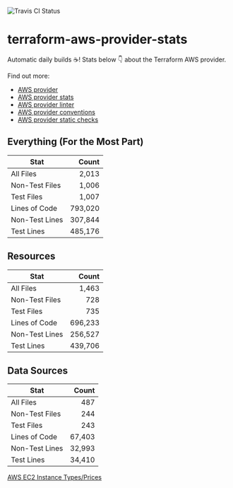 ![Travis CI Status](https://travis-ci.org/YakDriver/terraform-aws-provider-stats.svg?branch=main)
# terraform-aws-provider-stats

Automatic daily builds :coffee:! Stats below :point_down: about the Terraform AWS provider.

Find out more:
* [AWS provider](https://github.com/terraform-providers/terraform-provider-aws)
* [AWS provider stats](https://github.com/YakDriver/terraform-aws-provider-stats)
* [AWS provider linter](https://github.com/terraform-providers/terraform-provider-aws/tree/master/awsproviderlint)
* [AWS provider conventions](https://github.com/YakDriver/terraform-aws-conventions)
* [AWS provider static checks](https://github.com/YakDriver/terraform-aws-provider-static-checks)



## Everything (For the Most Part)

|  Stat  |  Count  |
| ------------- | -------------: |
|  All Files  |  2,013  |
|  Non-Test Files  |  1,006  |
|  Test Files  |  1,007  |
|  Lines of Code  |  793,020  |
|  Non-Test Lines  |  307,844  |
|  Test Lines  |  485,176  |



## Resources

|  Stat  |  Count  |
| ------------- | -------------: |
|  All Files  |  1,463  |
|  Non-Test Files  |  728  |
|  Test Files  |  735  |
|  Lines of Code  |  696,233  |
|  Non-Test Lines  |  256,527  |
|  Test Lines  |  439,706  |



## Data Sources

|  Stat  |  Count  |
| ------------- | -------------: |
|  All Files  |  487  |
|  Non-Test Files  |  244  |
|  Test Files  |  243  |
|  Lines of Code  |  67,403  |
|  Non-Test Lines  |  32,993  |
|  Test Lines  |  34,410  |




[AWS EC2 Instance Types/Prices](https://github.com/YakDriver/aws-ec2-instance-types)
